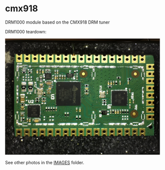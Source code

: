 # cmx918
DRM1000 module based on the CMX918 DRM tuner

DRM1000 teardown:

![Image.](https://github.com/ur8us/cmx918/blob/main/IMAGES/IMG_2935.JPG)

See other photos in the [IMAGES](/IMAGSE/) folder.
